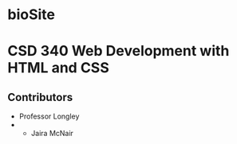 # bioSite
# CSD 340 Web Development with HTML and CSS
## Contributors
* Professor Longley
* * Jaira McNair
